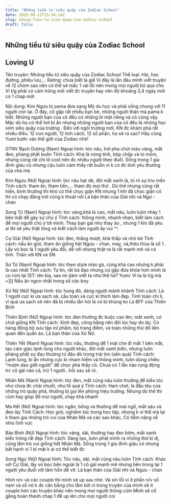 ```yaml
---
title: "Những tiểu tử siêu quậy của Zodiac School"
date: 2025-06-12T15:34:14Z
slug: nhung-tieu-tu-sieu-quay-cua-zodiac-school
draft: false
---
```


## Những tiểu tử siêu quậy của Zodiac School

## Loving U

Tên truyện: Những tiểu tử siêu quậy của Zodiac School
Thể loại: Hài, học đường, phiêu lưu,...
Rating: chưa biết là giề 
Vì đây là lần đâu mình viết truyện về 12 chòm sao nên có thể sẽ mắc 1 vài lỗi nên mong mọi người bỏ qua cho
Vì t/g phải có cảm hứng mới viết đc truyện hay nên độ khoảng 3,4 ngày mới có 1 chap mới 
 
Nội dung: Kim Ngưu bị pama đưa sang Mỹ du học và phải sống chung với 11 người còn lại. Ở đây, cô gặp rất nhiều bạn bè, những người thân mà pama k biết. Những người bạn của cô đều có những bí mật riêng và cô cũng vậy. Mặc dù họ có thể hơi bí ẩn nhưng những người bạn của cô đều là những học sinh siêu quậy của trường . Đến với ngôi trường mới, KN đc khám phá rất nhiều điều. 
12 con người, 12 tính cách, 12 số phận, họ sẽ ra sao? Hãy cùng Yumi bước vào thế giới của Zodiac nhé!
 
GTNV
Bạch Dương (Nam)
Ngoại hình: tóc nâu, hơi pha chút màu vàng, mắt đen, phảng phất buồn
Tính cách: Khá là nóng tính, bộp chộp và to mồm, nhưng cũng rất chi lờ cool nên đc nhiều người theo đuổi. Sống trong 1 gia đình giàu có nhưng cậu luôn cảm thấy rất buồn vì k có đc tình yêu thương của cha mẹ.
 
Kim Ngưu (Nữ)
Ngoại hình: tóc nâu hạt dẻ, đôi mắt xanh lá, tỏ rõ sự trìu mến
Tính cách: tham ăn, tham tiền,... tham đủ mọi thứ . Dù thế nhưng cũng rất hiền, bình thường thì khó có thể chọc giận KN nhưng 1 khi đã chọc giận cô thì có chạy đằng trời cũng k thoát nổi  Là bận thân của Giải nhi và Ngư - chan
 
Song Tử (Nam)
Ngoại hình: tóc vàng,khá là cao, mắt nâu, luôn luôn nháy 1 bên mắt để gây sự chú ý
Tính cách: thông mình, nhanh nhẹn, biết làm cách để mọi người chú ý tới mình. Thay bạn gái như thay áo , nhưng 1 khi đã yêu ai thì sẽ yêu thật lòng và biết cách làm người ấy vui ^^.
 
Cự Giải (Nữ)
Ngoại hình: tóc đen, thắng mượt, khá thấp và nhỏ bé
Tính cách: nấu ăn giỏi, tham ăn giống hệt Ngưu - chan, may, vá,thêu thùa là số 1. Lấy vỏ bọc là 1 người yêu đối, dễ với nhưng thật ra là rất mạnh mẽ và cá tính. Thân với KN và SN
 
Sư Tử (Nam)
Ngoại hình: tóc theo style mào gà, cũng khá cao nhưng k phải là cao nhất
Tính cách: Tự tin, rất bá đạo nhưng cứ gặp đứa khỏe hơn mình là co rúm lại  (ST: tên kia, sao mi dám viết ta như thế hả? Yumi: Vì ta là t/g mà =]]) Nấu ăn ngon nhất trong số các boy
 
Xử Nữ (Nữ)
Ngoại hình: tóc hung đỏ, dáng người mảnh khảnh
Tính cách: Là 1 người cực kì ưa sạch sẽ, cầu toàn và cực kì thích làm đẹp. Tính toán chi li, vì quá ưa sạch sẽ nên đã bị nhiều lần hỏi là có bị khùng ko  Là BFF của Thiên Bình
 
Thiên Bình (Nữ)
Ngoại hình: tóc đen thường đc buộc cao lên, mắt xanh, có chút giống KN
Tính cách: Xinh đẹp, công bằng nên đôi lúc hay do dự. Có hàng đống bộ sưu tập mĩ phẩm, bộ trang điểm, và toàn những thứ đồ liên quan đến quần áo. Là bạn thân của Xử Nữ.
 
Thiên Yết (Nam)
Ngoại hình: tóc nâu, thường để 1 mái che đi mất 1 bên mắt, tạo cảm giác lạnh lùng cho người khác, đôi mắt xanh biển, nhưng luôn phảng phất sự đau thương từ đâu đó trong trái tim (sến quá)
Tính cách: Lạnh lùng, bí ẩn nhưng cực kì nham hiểm và thông minh, luôn dùng chiêu "mượn dao giết người" để chọc phá thầy cô. Chưa có 1 lần nào rung động trc cô gái nào cả, trừ 1 người...hồi sau sẽ rõ.
 
Nhân Mã (Nam)
Ngoại hình: tóc đen, mắt cũng nâu luôn  thường để kiểu tóc như chưa đc chải chuốt, như tổ quá ý 
Tính cách: Ham chơi, là đầu têu của những trò quậy phá, thường bị gọi lên phòng hiệu trưởng.  Nhưng dù thế thì cũm hay giúp đỡ mọi người, chạy khá nhanh
 
Ma Kết (Nữ)
Ngoại hình: tóc ngắn, bồng và thường để mái ngố, mắt sâu và đen láy
Tính Cách: Học giỏi, nghiêm túc trong học tập, nhưng k vì thế mà lại k tham gia những trò vui của Nhân Mã và các sao khác, Có tiềm năng về nhìu lĩnh vực
 
Bảo Bình (Nữ)
Ngoại hình: tóc vàng, dài, thường hay đeo bờm, mắt xanh biếc trông rất đẹp
Tính cách: Sáng tạo, luôn phát minh ra những thứ kì dị, cũng lắm trò vui giống hết Nhân Mã. Sống trong 1 gia đình giàu có nhưng bất hạnh vì 1 bí mật k ai có thể biết đc
 
Song Ngư (Nữ)
Ngoại hình: Tóc nâu, dài, mắt cũng nâu luôn 
Tính cách: Khác với Cự Giải, lấy vỏ bọc bên ngoài là 1 cô gái mạnh mẽ nhưng bên trong lại 1 người yêu đuối với tâm hồn dễ vỡ. Là bạn thân của Giải nhi và Ngưu - chan
 
Hình n/v và các couple thì mình sẽ up sau nhé. Và xin lỗi vì ở phần n/v số nam và số nữ k đc cân bằng cho lắm  bởi vì trong truyện của mình sẽ ít couple hơn các truyện khác nên mong mọi người thông củm 
Mình sẽ cố gắng hoàn thành chap 1 để up lên cho mọi người coi